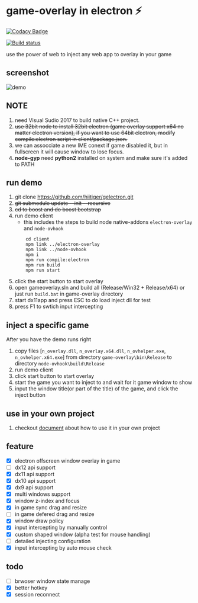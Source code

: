 # game-overlay in electron ⚡

[![Codacy Badge](https://api.codacy.com/project/badge/Grade/0f6b8ec919b243a7a926fcf674b2cab7)](https://www.codacy.com/app/hiitiger/gelectron?utm_source=github.com&utm_medium=referral&utm_content=hiitiger/gelectron&utm_campaign=Badge_Grade)

[![Build status](https://ci.appveyor.com/api/projects/status/sgi7go37f72f52a5?svg=true)](https://ci.appveyor.com/project/hiitiger/gelectron)

use the power of web to inject any web app to overlay in your game

## screenshot

![demo](https://raw.githubusercontent.com/hiitiger/gelectron/master/screenshot/gelectron3.gif)

## NOTE

1. need Visual Sudio 2017 to build native C++ project.
2. ~~use 32bit node to install 32bit electron (game overlay support x64 no matter electron version), if you want to use 64bit electron, modify compile:electron script in client/package.json.~~
3. we can assocciate a new IME conext if game disabled it, but in fullscreen it will cause window to lose focus.
4. **node-gyp** need **python2** installed on system and make sure it's added to PATH

## run demo

1. git clone https://github.com/hiitiger/gelectron.git
2. ~~git submodule update --init --recursive~~
3. ~~cd to boost and do boost bootstrap~~
4. run demo client
   - this includes the steps to build node native-addons `electron-overlay` and `node-ovhook`
   ```
       cd client
       npm link ../electron-overlay
       npm link ../node-ovhook
       npm i
       npm run compile:electron
       npm run build
       npm run start
   ```
5. click the start button to start overlay
6. open gameoverlay.sln and build all (Release/Win32 + Release/x64) or just run `build.bat` in game-overlay directory
7. start dx11app and press ESC to do load inject dll for test
8. press F1 to swtich input intercepting

## inject a specific game

After you have the demo runs right

1.  copy files [`n_overlay.dll`, `n_overlay.x64.dll`, `n_ovhelper.exe`, `n_ovhelper.x64.exe`] from directory `game-overlay\bin\Release` to directory `node-ovhook\build\Release`
2.  run demo client
3.  click start button to start overlay
4.  start the game you want to inject to and wait for it game window to show
5.  input the window title(or part of the title) of the game, and click the inject button

## use in your own project

1. checkout [document](https://github.com/hiitiger/gelectron/blob/master/doc/doc.md) about how to use it in your own project

## feature

- [x] electron offscreen window overlay in game
- [ ] dx12 api support
- [x] dx11 api support
- [x] dx10 api support
- [x] dx9 api support
- [x] multi windows support
- [x] window z-index and focus
- [x] in game sync drag and resize
- [ ] in game defered drag and resize
- [x] window draw policy
- [x] input intercepting by manually control
- [x] custom shaped window (alpha test for mouse handling)
- [ ] detailed injecting configuration
- [x] input intercepting by auto mouse check

## todo

- [ ] brwoser window state manage
- [x] better hotkey
- [x] session reconnect
